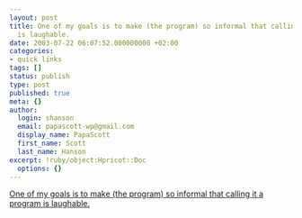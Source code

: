 ```yaml
---
layout: post
title: One of my goals is to make (the program) so informal that calling it a program
  is laughable.
date: 2003-07-22 06:07:52.000000000 +02:00
categories:
- quick links
tags: []
status: publish
type: post
published: true
meta: {}
author:
  login: shanson
  email: papascott-wp@gmail.com
  display_name: PapaScott
  first_name: Scott
  last_name: Hanson
excerpt: !ruby/object:Hpricot::Doc
  options: {}
---
```

<p><a title="View from an Iowa Homestead: Waterslide" href="http://iowa.weblogger.com/2003/07/21">One of my goals is to make (the program) so informal that calling it a program is laughable.</a></p>
